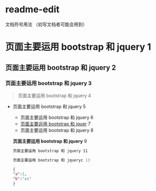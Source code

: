 # readme-edit
文档符号用法 （初写文档者可能会用到）
# 页面主要运用 bootstrap 和 jquery 1
## 页面主要运用 bootstrap 和 jquery 2
### 页面主要运用 bootstrap 和 jquery 3
>页面主要运用 bootstrap 和 jquery 4
- 页面主要运用 bootstrap 和 jquery 5
  - 页面主要运用 bootstrap 和 jquery 6
  - [页面主要运用 bootstrap 和 jquer](www.google.com) 7
  * 页面主要运用 bootstrap 和 jquery 8
  
  **页面主要运用 bootstrap 和 jquery** 9
  
  
  ``` xml 10
  页面主要运用 bootstrap 和 jquery 11
  ```
  
  ``` java 12 
  页面主要运用 bootstrap 和 jqueryc 13
  ```
  
  ```json
  {
  "a":1,
  "b":"ss"
  }
  ```
